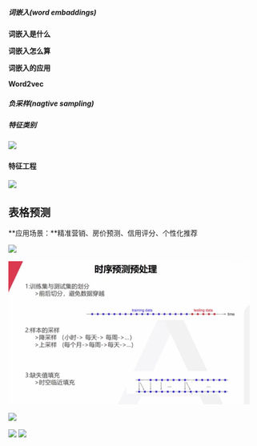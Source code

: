 ##### 词嵌入(word embaddings) 

**词嵌入是什么**

**词嵌入怎么算**

**词嵌入的应用**

**Word2vec**

##### 负采样(nagtive sampling)

##### 特征类别

![](http://1.14.100.228:8002/images/2022/01/11/4e2233744edc389680632b833d450465.png)

#### 特征工程

![](http://1.14.100.228:8002/images/2022/01/11/2c89c8f8bc1bd54f9f62337023dbb3b8.png)

## 表格预测

**应用场景：**精准营销、房价预测、信用评分、个性化推荐

![](http://1.14.100.228:8002/images/2022/01/11/2cfd2b6954206f0fb5fb0898b163d52e.png)

<img src=".\image\时序预测预处理.png" alt="时序预测预处理" style="zoom:67%;" />

![](http://1.14.100.228:8002/images/2022/01/11/8111f182a8e4d58ec723748ea521e52a.png)

![](http://1.14.100.228:8002/images/2022/01/11/xgboost.png)
![](http://1.14.100.228:8002/images/2022/01/11/deepar.png)







